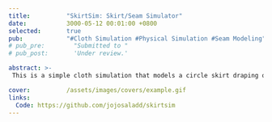 ```yaml
---
title:          "SkirtSim: Skirt/Seam Simulator"
date:           3000-05-12 00:01:00 +0800
selected:       true
pub:            "#Cloth Simulation #Physical Simulation #Seam Modeling"
# pub_pre:        "Submitted to "
# pub_post:       'Under review.'

abstract: >-
 This is a simple cloth simulation that models a circle skirt draping over a cone. It supports different fabric behaviors (denim vs. jersey) and seam effects (regular vs. French seam). Developed in Taichi (Python).

cover:          /assets/images/covers/example.gif
links:
  Code: https://github.com/jojosaladd/skirtsim
---
```

